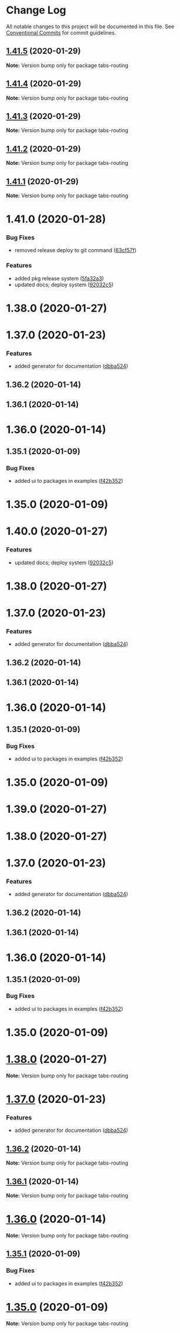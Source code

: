 # Change Log

All notable changes to this project will be documented in this file.
See [Conventional Commits](https://conventionalcommits.org) for commit guidelines.

## [1.41.5](https://git.awescode.com/awes-io/client/compare/tabs-routing@1.41.4...tabs-routing@1.41.5) (2020-01-29)

**Note:** Version bump only for package tabs-routing





## [1.41.4](https://git.awescode.com/awes-io/client/compare/tabs-routing@1.41.3...tabs-routing@1.41.4) (2020-01-29)

**Note:** Version bump only for package tabs-routing

## [1.41.3](https://git.awescode.com/awes-io/client/compare/tabs-routing@1.41.2...tabs-routing@1.41.3) (2020-01-29)

**Note:** Version bump only for package tabs-routing

## [1.41.2](https://git.awescode.com/awes-io/client/compare/tabs-routing@1.41.1...tabs-routing@1.41.2) (2020-01-29)

**Note:** Version bump only for package tabs-routing

## [1.41.1](https://git.awescode.com/awes-io/client/compare/tabs-routing@1.41.0...tabs-routing@1.41.1) (2020-01-29)

**Note:** Version bump only for package tabs-routing

# 1.41.0 (2020-01-28)

### Bug Fixes

* removed release deploy to git command ([63cf57f](https://git.awescode.com/awes-io/client/commits/63cf57f666f617f11d1ee0be05e69a04659c3bc1))

### Features

* added pkg release system ([5fa32a3](https://git.awescode.com/awes-io/client/commits/5fa32a37309dd12601ecc9382730683db9fafbf9))
* updated docs; deploy system ([92032c5](https://git.awescode.com/awes-io/client/commits/92032c54a5364d8b66bc477e0827f06673ab29cc))

# 1.38.0 (2020-01-27)

# 1.37.0 (2020-01-23)

### Features

* added generator for documentation ([dbba524](https://git.awescode.com/awes-io/client/commits/dbba524fdb6858bd1541997580b6635ac91a19d7))

## 1.36.2 (2020-01-14)

## 1.36.1 (2020-01-14)

# 1.36.0 (2020-01-14)

## 1.35.1 (2020-01-09)

### Bug Fixes

* added ui to packages in examples ([f42b352](https://git.awescode.com/awes-io/client/commits/f42b352551ea230b4c83534f3db7942f1ca451d8))

# 1.35.0 (2020-01-09)

# 1.40.0 (2020-01-27)

### Features

* updated docs; deploy system ([92032c5](https://git.awescode.com/awes-io/client/commits/92032c54a5364d8b66bc477e0827f06673ab29cc))

# 1.38.0 (2020-01-27)

# 1.37.0 (2020-01-23)

### Features

* added generator for documentation ([dbba524](https://git.awescode.com/awes-io/client/commits/dbba524fdb6858bd1541997580b6635ac91a19d7))

## 1.36.2 (2020-01-14)

## 1.36.1 (2020-01-14)

# 1.36.0 (2020-01-14)

## 1.35.1 (2020-01-09)

### Bug Fixes

* added ui to packages in examples ([f42b352](https://git.awescode.com/awes-io/client/commits/f42b352551ea230b4c83534f3db7942f1ca451d8))

# 1.35.0 (2020-01-09)

# 1.39.0 (2020-01-27)

# 1.38.0 (2020-01-27)

# 1.37.0 (2020-01-23)

### Features

* added generator for documentation ([dbba524](https://git.awescode.com/awes-io/client/commits/dbba524fdb6858bd1541997580b6635ac91a19d7))

## 1.36.2 (2020-01-14)

## 1.36.1 (2020-01-14)

# 1.36.0 (2020-01-14)

## 1.35.1 (2020-01-09)

### Bug Fixes

* added ui to packages in examples ([f42b352](https://git.awescode.com/awes-io/client/commits/f42b352551ea230b4c83534f3db7942f1ca451d8))

# 1.35.0 (2020-01-09)

# [1.38.0](https://git.awescode.com/awes-io/client/compare/v1.37.0...v1.38.0) (2020-01-27)

**Note:** Version bump only for package tabs-routing

# [1.37.0](https://git.awescode.com/awes-io/client/compare/v1.36.2...v1.37.0) (2020-01-23)

### Features

* added generator for documentation ([dbba524](https://git.awescode.com/awes-io/client/commits/dbba524fdb6858bd1541997580b6635ac91a19d7))

## [1.36.2](https://git.awescode.com/awes-io/client/compare/v1.36.1...v1.36.2) (2020-01-14)

**Note:** Version bump only for package tabs-routing

## [1.36.1](https://git.awescode.com/awes-io/client/compare/v1.36.0...v1.36.1) (2020-01-14)

**Note:** Version bump only for package tabs-routing

# [1.36.0](https://git.awescode.com/awes-io/client/compare/v1.35.1...v1.36.0) (2020-01-14)

**Note:** Version bump only for package tabs-routing

## [1.35.1](https://git.awescode.com/awes-io/client/compare/v1.35.0...v1.35.1) (2020-01-09)

### Bug Fixes

* added ui to packages in examples ([f42b352](https://git.awescode.com/awes-io/client/commits/f42b352551ea230b4c83534f3db7942f1ca451d8))

# [1.35.0](https://git.awescode.com/awes-io/client/compare/v1.34.2...v1.35.0) (2020-01-09)

**Note:** Version bump only for package tabs-routing
